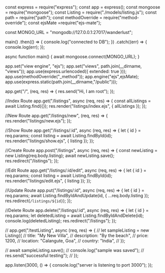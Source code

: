 const express = require("express");
const app = express();
const mongoose = require("mongoose");
const Listing = require("./models/listing.js");
const path = require("path");
const methodOverride = require("method-override");
const ejsMate =require("ejs-mate");

const MONGO_URL = "mongodb://127.0.0.1:27017/wanderlust";

main()
  .then(() => {
    console.log("connected to DB");
  })
  .catch((err) => {
    console.log(err);
  });

async function main() {
  await mongoose.connect(MONGO_URL);
}

app.set("view engine", "ejs");
app.set("views", path.join(__dirname, "views"));
app.use(express.urlencoded({ extended: true }));
app.use(methodOverride("_method"));
app.engine("ejs",ejsMate);
app.use(express.static(path.join(__dirname,"/public")));


app.get("/", (req, res) => {
  res.send("Hi, I am root");
});

//Index Route
app.get("/listings", async (req, res) => {
  const allListings = await Listing.find({});
  res.render("listings/index.ejs", { allListings });
});

//New Route
app.get("/listings/new", (req, res) => {
  res.render("listings/new.ejs");
});

//Show Route
app.get("/listings/:id", async (req, res) => {
  let { id } = req.params;
  const listing = await Listing.findById(id);
  res.render("listings/show.ejs", { listing });
});

//Create Route
app.post("/listings", async (req, res) => {
  const newListing = new Listing(req.body.listing);
  await newListing.save();
  res.redirect("/listings");
});

//Edit Route
app.get("/listings/:id/edit", async (req, res) => {
  let { id } = req.params;
  const listing = await Listing.findById(id);
  res.render("listings/edit.ejs", { listing });
});

//Update Route
app.put("/listings/:id", async (req, res) => {
  let { id } = req.params;
  await Listing.findByIdAndUpdate(id, { ...req.body.listing });
  res.redirect(`/listings/${id}`);
});

//Delete Route
app.delete("/listings/:id", async (req, res) => {
  let { id } = req.params;
  let deletedListing = await Listing.findByIdAndDelete(id);
  console.log(deletedListing);
  res.redirect("/listings");
});

// app.get("/testListing", async (req, res) => {
//   let sampleListing = new Listing({
//     title: "My New Villa",
//     description: "By the beach",
//     price: 1200,
//     location: "Calangute, Goa",
//     country: "India",
//   });

//   await sampleListing.save();
//   console.log("sample was saved");
//   res.send("successful testing");
// });



app.listen(3000, () => {
  console.log("server is listening to port 3000");
});



